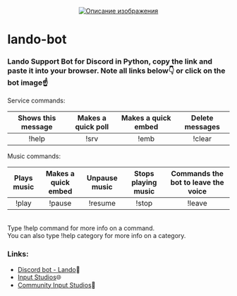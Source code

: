 <p align="center">
  <a href="https://discord.com/oauth2/authorize?client_id=1143404613219913779&permissions=8&scope=bot" target="_blank">
    <img src="https://i.ibb.co/qCtQtsm/lando128x128.png" alt="Описание изображения">
  </a>
</p>

# lando-bot
### Lando Support Bot for Discord in Python, copy the link and paste it into your browser. Note all links below👇 or click on the bot image☝️

Service commands:

|  Shows this message |  Makes a quick poll   |  Makes a quick embed |  Delete messages  |
| :-----------------: | :-------------------: | :------------------: | :---------------: |
|        !help        |         !srv          |         !emb         |       !clear      |

Music commands:

|   Plays music  |  Makes a quick embed  |  Unpause music |  Stops playing music |  Commands the bot to leave the voice  |
| :------------: | :-------------------: | :------------: | :------------------: | :----------------------------------:  |
|      !play     |         !pause        |     !resume    |       !stop          |               !leave                  |

<br>
Type !help command for more info on a command.<br>
You can also type !help category for more info on a category.

### Links:
 - [Discord bot - Lando](https://discord.com/oauth2/authorize?client_id=1143404613219913779&permissions=8&scope=bot)🤖
 - [Input Studios](https://inputstudios.ru)🌐
 - [Community Input Studios](https://vk.com/inputstudios)👥
